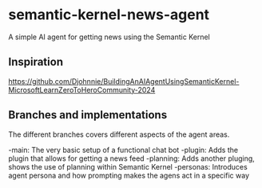 # semantic-kernel-news-agent
A simple AI agent for getting news using the Semantic Kernel

## Inspiration
https://github.com/Djohnnie/BuildingAnAIAgentUsingSemanticKernel-MicrosoftLearnZeroToHeroCommunity-2024

## Branches and implementations 
The different branches covers different aspects of the agent areas.

-main: The very basic setup of a functional chat bot
-plugin: Adds the plugin that allows for getting a news feed
-planning: Adds another pluging, shows the use of planning within Semantic Kernel
-personas: Introduces agent persona and how prompting makes the agens act in a specific way
